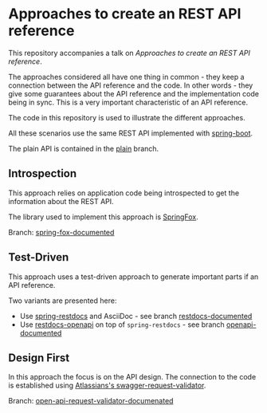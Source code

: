 # Approaches to create an REST API reference

This repository accompanies a talk on *Approaches to create an REST API reference*.

The approaches considered all have one thing in common - they keep a connection between the API reference and the code.
In other words - they give some guarantees about the API reference and the implementation code being in sync.
This is a very important characteristic of an API reference.

The code in this repository is used to illustrate the different approaches.

All these scenarios use the same REST API implemented with [spring-boot](https://spring.io/projects/spring-boot).

The plain API is contained in the [plain](https://github.com/mduesterhoeft/approaches-to-api-doc-talk/tree/plain) branch.


## Introspection

This approach relies on application code being introspected to get the information about the REST API.

The library used to implement this approach is [SpringFox](https://springfox.github.io/springfox/).

Branch: [spring-fox-documented](https://github.com/mduesterhoeft/approaches-to-api-doc-talk/tree/spring-fox-documented)

## Test-Driven

This approach uses a test-driven approach to generate important parts if an API reference.

Two variants are presented here:
- Use [spring-restdocs](https://spring.io/projects/spring-restdocs) and AsciiDoc - see branch [restdocs-documented](https://github.com/mduesterhoeft/approaches-to-api-doc-talk/tree/restdocs-documented)
- Use [restdocs-openapi](https://github.com/ePages-de/restdocs-openapi) on top of `spring-restdocs` - see branch [openapi-documented](https://github.com/mduesterhoeft/approaches-to-api-doc-talk/tree/openapi-documented)

## Design First

In this approach the focus is on the API design. The connection to the code is established using [Atlassians's swagger-request-validator](https://bitbucket.org/atlassian/swagger-request-validator).

Branch: [open-api-request-validator-documenated](https://github.com/mduesterhoeft/approaches-to-api-doc-talk/tree/open-api-request-validator-documenated)